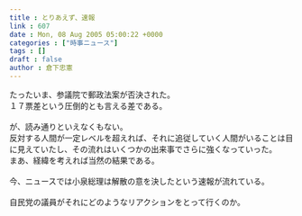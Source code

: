 ```yaml
---
title : とりあえず、速報
link : 607
date : Mon, 08 Aug 2005 05:00:22 +0000
categories : ["時事ニュース"]
tags : []
draft : false
author : 倉下忠憲
---
```


たったいま、参議院で郵政法案が否決された。<BR>１７票差という圧倒的とも言える差である。<BR><BR>が、読み通りといえなくもない。<BR>反対する人間が一定レベルを超えれば、それに追従していく人間がいることは目に見えていたし、その流れはいくつかの出来事でさらに強くなっていった。<BR>まあ、経緯を考えれば当然の結果である。<BR><BR>今、ニュースでは小泉総理は解散の意を決したという速報が流れている。<BR><BR>自民党の議員がそれにどのようなリアクションをとって行くのか。<br><br>
